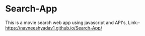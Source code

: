 # Search-App
This is a movie search web app using javascript and API's,
Link:- https://navneeshyadav1.github.io/Search-App/
